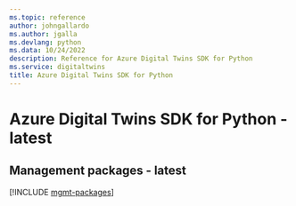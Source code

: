 ```yaml
---
ms.topic: reference
author: johngallardo
ms.author: jgalla
ms.devlang: python
ms.data: 10/24/2022
description: Reference for Azure Digital Twins SDK for Python
ms.service: digitaltwins
title: Azure Digital Twins SDK for Python
---
```

# Azure Digital Twins SDK for Python - latest

## Management packages - latest
[!INCLUDE [mgmt-packages](digital-twins-mgmt-index.md)]